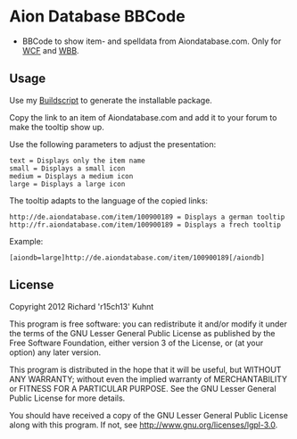 Aion Database BBCode
=========================
* BBCode to show item- and spelldata from Aiondatabase.com. Only for [WCF](http://www.woltlab.com/de/) and [WBB](http://www.woltlab.com/de/).

Usage
------------------
Use my [Buildscript](https://github.com/r15ch13/WCF-WBB-Package-Builder) to generate the installable package.

Copy the link to an item of Aiondatabase.com and add it to your forum to make the tooltip show up.

Use the following parameters to adjust the presentation:

    text = Displays only the item name
    small = Displays a small icon
    medium = Displays a medium icon
    large = Displays a large icon


The tooltip adapts to the language of the copied links:

    http://de.aiondatabase.com/item/100900189 = Displays a german tooltip
    http://fr.aiondatabase.com/item/100900189 = Displays a frech tooltip

Example:

    [aiondb=large]http://de.aiondatabase.com/item/100900189[/aiondb]

License
----------
Copyright 2012 Richard 'r15ch13' Kuhnt

This program is free software: you can redistribute it and/or modify
it under the terms of the GNU Lesser General Public License as published by
the Free Software Foundation, either version 3 of the License, or
(at your option) any later version.

This program is distributed in the hope that it will be useful,
but WITHOUT ANY WARRANTY; without even the implied warranty of
MERCHANTABILITY or FITNESS FOR A PARTICULAR PURPOSE. See the
GNU Lesser General Public License for more details.

You should have received a copy of the GNU Lesser General Public License
along with this program. If not, see <http://www.gnu.org/licenses/lgpl-3.0>.